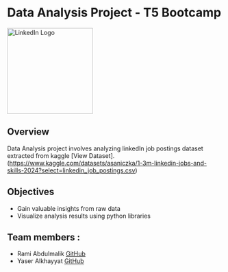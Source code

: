 # Data Analysis Project - T5 Bootcamp
<img src='https://download.logo.wine/logo/LinkedIn/LinkedIn-Logo.wine.png' alt='LinkedIn Logo' width=200 height=200>

## Overview
Data Analysis project involves analyzing linkedIn job postings dataset extracted from kaggle [View Dataset].(https://www.kaggle.com/datasets/asaniczka/1-3m-linkedin-jobs-and-skills-2024?select=linkedin_job_postings.csv)

## Objectives
- Gain valuable insights from raw data
- Visualize analysis results using python libraries

## Team members :
- Rami Abdulmalik [GitHub]()
- Yaser Alkhayyat [GitHub]([https://](https://github.com/YaserKhy))
